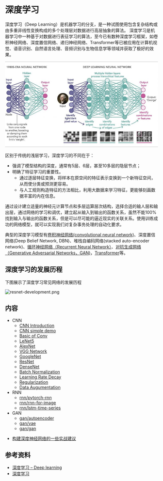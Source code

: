 # 深度学习

深度学习（Deep Learning）是机器学习的分支，是一种试图使用包含复杂结构或由多重非线性变换构成的多个处理层对数据进行高层抽象的算法。 深度学习是机器学习中一种基于对数据进行表征学习的算法，至今已有数种深度学习框架，如卷积神经网络、深度置信网络、递归神经网络、Transformer等已被应用在计算机视觉、语音识别、自然语言处理、音频识别与生物信息学等领域并获取了极好的效果。

![dl](imgs/deep-learning.jpg)

区别于传统的浅层学习，深度学习的不同在于： 
* 强调了模型结构的深度，通常有5层、6层，甚至10多层的隐层节点； 
* 明确了特征学习的重要性。
    * 通过逐层特征变换，将样本在原空间的特征表示变换到一个新特征空间，从而使分类或预测更容易。
    * 与人工规则构造特征的方法相比，利用大数据来学习特征，更能够刻画数据丰富的内在信息。

通过设计建立适量的神经元计算节点和多层运算层次结构，选择合适的输人层和输出层，通过网络的学习和调优，建立起从输入到输出的函数关系，虽然不能100%找到输入与输出的函数关系，但是可以尽可能的逼近现实的关联关系。使用训练成功的网络模型，就可以实现我们对复杂事务处理的自动化要求。 

典型的深度学习模型有[卷积神经网络(convolutional neural network)](1_CNN)、深度置信网络(Deep Belief Network, DBN)、堆栈自编码网络(stacked auto-encoder network)、[循环神经网络（Recurrent Neural Network）](2_RNN)、[对抗生成网络（Generative Adversarial Networks，GAN)](3_GAN)，[Transformer](5_Transformer)等。



## 深度学习的发展历程

下图展示了深度学习常见网络的发展历程

![resnet-development.png](imgs/resnet-development.png)



## 内容

   - CNN
      - [CNN Introduction](1_CNN/CNN_Introduction.pptx)
      - [CNN simple demo](../demo_code/3_CNN_MNIST.py)
      - [Basic of Conv](1_CNN/01-basic_conv.ipynb)
      - [LeNet5](1_CNN/02-LeNet5.ipynb)
      - [AlexNet](1_CNN/03-AlexNet.ipynb)
      - [VGG Network](1_CNN/04-vgg.ipynb)
      - [GoogleNet](1_CNN/05-googlenet.ipynb)
      - [ResNet](1_CNN/06-resnet.ipynb)
      - [DenseNet](1_CNN/07-densenet.ipynb)
      - [Batch Normalization](1_CNN/08-batch-normalization.ipynb)
      - [Learning Rate Decay](1_CNN/09-lr-decay.ipynb)
      - [Regularization](1_CNN/10-regularization.ipynb)
      - [Data Augumentation](1_CNN/11-data-augumentation.ipynb)
   - RNN
      - [rnn/pytorch-rnn](2_RNN/pytorch-rnn.ipynb)
      - [rnn/rnn-for-image](2_RNN/rnn-for-image.ipynb)
      - [rnn/lstm-time-series](2_RNN/time-series/lstm-time-series.ipynb)
   - GAN
      - [gan/autoencoder](3_GAN/autoencoder.ipynb)
      - [gan/vae](3_GAN/vae.ipynb)
      - [gan/gan](3_GAN/gan.ipynb)

* [构建深度神经网络的一些实战建议](../references_tips/构建深度神经网络的一些实战建议.md)

## 参考资料

* [深度学习 – Deep learning](https://easyai.tech/ai-definition/deep-learning/)
* [深度学习](https://www.jiqizhixin.com/graph/technologies/01946acc-d031-4c0e-909c-f062643b7273)

